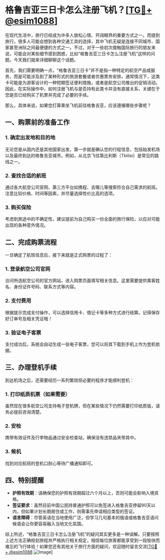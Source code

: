 # 格鲁吉亚三日卡怎么注册飞机？[[TG💪+ @esim1088](https://t.me/s/esim1088)]

在现代生活中，旅行已经成为许多人放松心情、开阔眼界的重要方式之一。而提到旅行，很多人可能会想到各种交通工具的选择，其中飞机无疑是连接不同城市、国家甚至洲际之间最便捷的方式之一。不过，对于一些初次接触国际旅行的朋友来说，可能会对某些细节感到困惑，比如“格鲁吉亚三日卡怎么注册飞机”这样的问题。今天我们就来详细聊聊这个话题。

首先，我们需要明确一点，“格鲁吉亚三日卡”并不是指一种特定的航空产品或服务，而是可能涉及到了某种形式的旅游套餐或者优惠票务安排。通常情况下，这类卡可能是为游客设计的一种短期签证便利措施，或者是航空公司推出的促销活动。因此，在实际操作中，如何注册飞机与是否持有此类卡并没有直接关系，关键在于您是否已经购买了机票并完成了必要的手续。

那么，具体来说，如果您打算乘坐飞机前往格鲁吉亚，应该遵循哪些步骤呢？

## 一、购票前的准备工作

### 1. 确定出发地和目的地
无论您是从国内还是其他国家出发，第一步就是确认您的行程信息，包括始发机场以及最终到达的格鲁吉亚城市。例如，从北京飞往第比利斯（Tbilisi）是常见的路线之一。

### 2. 查找合适的航班
通过各大航空公司官网、第三方平台如携程、去哪儿等搜索符合自己需求的航班。注意比较价格、时间等因素，并尽量选择性价比高的选项。

### 3. 购买保险
考虑到旅途中的不确定性，建议提前为自己购买一份全面的旅行保险，以应对可能出现的各种意外情况。

## 二、完成购票流程

一旦确定了航班信息后，接下来就是正式购票的过程了：

### 1. 登录航空公司官网
访问所选航空公司的官方网站，进入购票页面填写相关信息。这里需要提供乘客姓名、身份证件号码、联系方式等内容。

### 2. 支付费用
根据提示完成支付操作，可以选择信用卡、借记卡等多种方式进行结算。记得保存好订单号及相关凭证哦！

### 3. 验证电子客票
支付成功后，系统会自动生成一张电子客票，您可以将其下载到手机上作为登机依据。

## 三、办理登机手续

到达机场之后，还需要经历一系列繁琐但必要的程序才能顺利登机：

### 1. 打印纸质机票（如果需要）
虽然现在很多航空公司支持电子登机牌，但在某些情况下仍然需要打印纸质版，请务必提前咨询清楚。

### 2. 安检
携带有效证件及行李物品通过安全检查站，确保没有违禁品夹带其中。

### 3. 候机
找到对应航班的登机口耐心等待广播通知即可。

## 四、特别提醒

- **护照有效期**：请确保您的护照有效期超过六个月以上，否则可能会影响入境资格。
- **签证要求**：虽然目前中国公民持普通护照可以免签进入格鲁吉亚停留90天以内，但如果计划长期居住或工作，则需事先申请相应类型的签证。
- **语言障碍**：尽管英语在当地使用广泛，但学习几句基本的俄语或格鲁吉亚语问候语会让你更容易融入当地文化氛围。

综上所述，“格鲁吉亚三日卡怎么注册飞机”的疑问其实更多是一种误解。只要按照上述方法正确规划旅程并严格执行相关规定，相信每位旅客都能享受到一段愉快而难忘的飞行体验！如果您还有其他关于旅行方面的疑问，欢迎随时留言交流[[TG💪+ @esim1088](https://t.me/s/esim1088) ![Image](https://i.postimg.cc/4NQfJmqS/Snipaste-2025-05-13-00-14-12.png)]